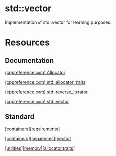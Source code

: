 # std::vector

Implementation of std::vector for learning purposes.

# Resources

## Documentation

[(cppreference.com) Allocator](https://en.cppreference.com/w/cpp/named_req/Allocator)

[(cppreference.com) std::allocator_traits](https://en.cppreference.com/w/cpp/memory/allocator_traits)

[(cppreference.com) std::reverse_iterator](https://en.cppreference.com/w/cpp/iterator/reverse_iterator)

[(cppreference.com) std::vector](https://en.cppreference.com/w/cpp/container/vector)

## Standard

[[containers][requirements]](http://eel.is/c++draft/container.requirements)

[[containers][sequences][vector]](http://eel.is/c++draft/vector)

[[utilities][memory][allocator.traits]](http://eel.is/c++draft/allocator.traits)
